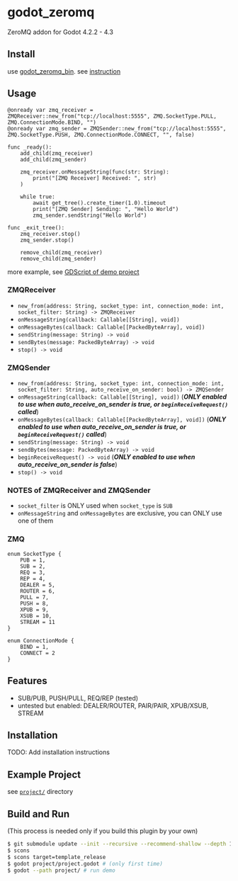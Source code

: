 # godot_zeromq

ZeroMQ addon for Godot 4.2.2 - 4.3

## Install

use [godot_zeromq_bin](https://github.com/funatsufumiya/godot_zeromq_bin). see [instruction](https://github.com/funatsufumiya/godot_zeromq_bin/blob/main/README.md)

## Usage

```gdscript
@onready var zmq_receiver = ZMQReceiver::new_from("tcp://localhost:5555", ZMQ.SocketType.PULL, ZMQ.ConnectionMode.BIND, "")
@onready var zmq_sender = ZMQSender::new_from("tcp://localhost:5555", ZMQ.SocketType.PUSH, ZMQ.ConnectionMode.CONNECT, "", false)

func _ready():
    add_child(zmq_receiver)
    add_child(zmq_sender)

    zmq_receiver.onMessageString(func(str: String):
        print("[ZMQ Receiver] Received: ", str)
    )

    while true:
        await get_tree().create_timer(1.0).timeout
        print("[ZMQ Sender] Sending: ", "Hello World")
        zmq_sender.sendString("Hello World")

func _exit_tree():
    zmq_receiver.stop()
    zmq_sender.stop()

    remove_child(zmq_receiver)
    remove_child(zmq_sender)
```

more example, see [GDScript of demo project](https://github.com/funatsufumiya/godot_zeromq/blob/main/project/zeromq_receiver.gd)

### ZMQReceiver

- `new_from(address: String, socket_type: int, connection_mode: int, socket_filter: String) -> ZMQReceiver`
- `onMessageString(callback: Callable[[String], void])`
- `onMessageBytes(callback: Callable[[PackedByteArray], void])`
- `sendString(message: String) -> void`
- `sendBytes(message: PackedByteArray) -> void`
- `stop() -> void`

### ZMQSender

- `new_from(address: String, socket_type: int, connection_mode: int, socket_filter: String, auto_receive_on_sender: bool) -> ZMQSender`
- `onMessageString(callback: Callable[[String], void])` (***ONLY enabled to use when auto_receive_on_sender is true, or `beginReceiveRequest()` called***)
- `onMessageBytes(callback: Callable[[PackedByteArray], void])` (***ONLY enabled to use when auto_receive_on_sender is true, or `beginReceiveRequest()` called***)
- `sendString(message: String) -> void`
- `sendBytes(message: PackedByteArray) -> void`
- `beginReceiveRequest() -> void` (***ONLY enabled to use when auto_receive_on_sender is false***)
- `stop() -> void`

### NOTES of ZMQReceiver and ZMQSender

- `socket_filter` is ONLY used when `socket_type` is `SUB`
- `onMessageString` and `onMessageBytes` are exclusive, you can ONLY use one of them

### ZMQ

```gdscript
enum SocketType {
    PUB = 1,
    SUB = 2,
    REQ = 3,
    REP = 4,
    DEALER = 5,
    ROUTER = 6,
    PULL = 7,
    PUSH = 8,
    XPUB = 9,
    XSUB = 10,
    STREAM = 11
}

enum ConnectionMode {
    BIND = 1,
    CONNECT = 2
}
```

## Features

- SUB/PUB, PUSH/PULL, REQ/REP (tested)
- untested but enabled: DEALER/ROUTER, PAIR/PAIR, XPUB/XSUB, STREAM

## Installation

TODO: Add installation instructions

## Example Project

see [`project/`](project) directory

## Build and Run

(This process is needed only if you build this plugin by your own)

```bash
$ git submodule update --init --recursive --recommend-shallow --depth 1
$ scons
$ scons target=template_release
$ godot project/project.godot # (only first time)
$ godot --path project/ # run demo
```
